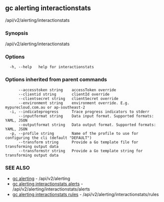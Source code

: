 ## gc alerting interactionstats

/api/v2/alerting/interactionstats

### Synopsis

/api/v2/alerting/interactionstats

### Options

```
  -h, --help   help for interactionstats
```

### Options inherited from parent commands

```
      --accesstoken string    accessToken override
      --clientid string       clientId override
      --clientsecret string   clientSecret override
      --environment string    environment override. E.g. mypurecloud.com.au or ap-southeast-2
  -i, --indicateprogress      Trace progress indicators to stderr
      --inputformat string    Data input format. Supported formats: YAML, JSON
      --outputformat string   Data output format. Supported formats: YAML, JSON
  -p, --profile string        Name of the profile to use for configuring the cli (default "DEFAULT")
      --transform string      Provide a Go template file for transforming output data
      --transformstr string   Provide a Go template string for transforming output data
```

### SEE ALSO

* [gc alerting](gc_alerting.html)	 - /api/v2/alerting
* [gc alerting interactionstats alerts](gc_alerting_interactionstats_alerts.html)	 - /api/v2/alerting/interactionstats/alerts
* [gc alerting interactionstats rules](gc_alerting_interactionstats_rules.html)	 - /api/v2/alerting/interactionstats/rules


